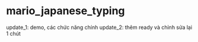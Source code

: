 # mario_japanese_typing
update_1: demo, các chức năng chính
update_2: thêm ready và chỉnh sửa lại 1 chút
